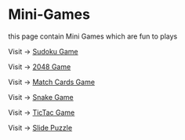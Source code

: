 # Mini-Games

this page contain Mini Games which are fun to plays 

Visit -> [Sudoku Game](https://yagna-gajjar.github.io/Mini-Games/Sudoku/sudoku.html)

Visit -> [2048 Game](https://yagna-gajjar.github.io/Mini-Games/2048/index.html)

Visit -> [Match Cards Game](https://yagna-gajjar.github.io/Mini-Games/Match%20Cards/index.html)

Visit -> [Snake Game](https://yagna-gajjar.github.io/Mini-Games/MYSnake/index.html)

Visit -> [TicTac Game](https://yagna-gajjar.github.io/Mini-Games/TicTac/TicTac.html)

Visit -> [Slide Puzzle](https://yagna-gajjar.github.io/Mini-Games/Slide_Puzzle/)
